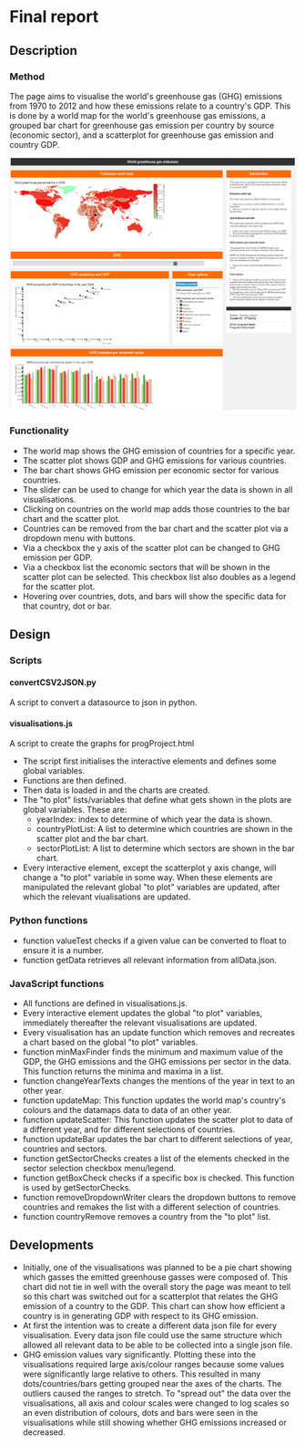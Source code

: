 # Final report
## Description
### Method
The page aims to visualise the world's greenhouse gas (GHG) emissions from 1970
to 2012 and how these emissions relate to a country's GDP. This is done by
a world map for the world's greenhouse gas emissions, a grouped bar chart for
greenhouse gas emission per country by source (economic sector), and a
scatterplot for greenhouse gas emission and country GDP.

![](doc/finalProjectScreenshot.png)

### Functionality
- The world map shows the GHG emission of countries for a specific year.
- The scatter plot shows GDP and GHG emissions for various countries.
- The bar chart shows GHG emission per economic sector for various countries.
- The slider can be used to change for which year the data is shown in all
visualisations.
- Clicking on countries on the world map adds those countries to the bar chart
and the scatter plot.
- Countries can be removed from the bar chart and the scatter plot via a
dropdown menu with buttons.
- Via a checkbox the y axis of the scatter plot can be changed to GHG emission
per GDP.
- Via a checkbox list the economic sectors that will be shown in the scatter
plot can be selected. This checkbox list also doubles as a legend for the
scatter plot.
- Hovering over countries, dots, and bars will show the specific data for that
country, dot or bar.

## Design
### Scripts
#### convertCSV2JSON.py
A script to convert a datasource to json in python.

#### visualisations.js
A script to create the graphs for progProject.html
- The script first initialises the interactive elements and defines some
global variables.
- Functions are then defined.
- Then data is loaded in and the charts are created.
- The "to plot" lists/variables that define what gets shown in the plots are
global variables. These are:
  - yearIndex: index to determine of which year the data is shown.
  - countryPlotList: A list to determine which countries are shown in the
  scatter plot and the bar chart.
  - sectorPlotList: A list to determine which sectors are shown in the bar
  chart.
- Every interactive element, except the scatterplot y axis change, will change a
 "to plot" variable in some way. When these elements are manipulated the
relevant global "to plot" variables are updated, after which the relevant
viualisations are updated.

### Python functions
- function valueTest checks if a given value can be converted to float to ensure
it is a number.
- function getData retrieves all relevant information from allData.json.

### JavaScript functions
- All functions are defined in visualisations.js.
- Every interactive element updates the global "to plot" variables, immediately
thereafter the relevant visualisations are updated.
- Every visualisation has an update function which removes and recreates a chart
based on the global "to plot" variables.
- function minMaxFinder finds the minimum and maximum value of the GDP, the GHG
emissions and the GHG emissions per sector in the data. This function returns
the minima and maxima in a list.
- function changeYearTexts changes the mentions of the year in text to an other
year.
- function updateMap: This function updates the world map's country's colours
and the datamaps data to data of an other year.
- function updateScatter: This function updates the scatter plot to data
of a different year, and for different selections of countries.
- function updateBar updates the bar chart to different selections of year,
countries and sectors.
- function getSectorChecks creates a list of the elements checked in the sector
selection checkbox menu/legend.
- function getBoxCheck checks if a specific box is checked. This function is
used by getSectorChecks.
- function removeDropdownWriter clears the dropdown buttons to remove countries
and remakes the list with a different selection of countries.
- function countryRemove removes a country from the "to plot" list.

## Developments
- Initially, one of the visualisations was planned to be a pie chart showing
which gasses the emitted greenhouse gasses were composed of. This chart did not
tie in well with the overall story the page was meant to tell so this chart was
switched out for a scatterplot that relates the GHG emission of a country to
the GDP. This chart can show how efficient a country is in generating GDP with
respect to its GHG emission.
- At first the intention was to create a different data json file for every
visualisation. Every data json file could use the same structure which allowed
all relevant data to be able to be collected into a single json file.
- GHG emission values vary significantly. Plotting these into the visualisations
required large axis/colour ranges because some values were significantly large
relative to others. This resulted in many dots/countries/bars getting grouped
near the axes of the charts. The outliers caused the ranges to stretch.
To "spread out" the data over the visualisations, all axis and colour scales
were changed to log scales so an even distribution of colours, dots and bars
were seen in the visualisations while still showing whether GHG emissions
increased or decreased.
